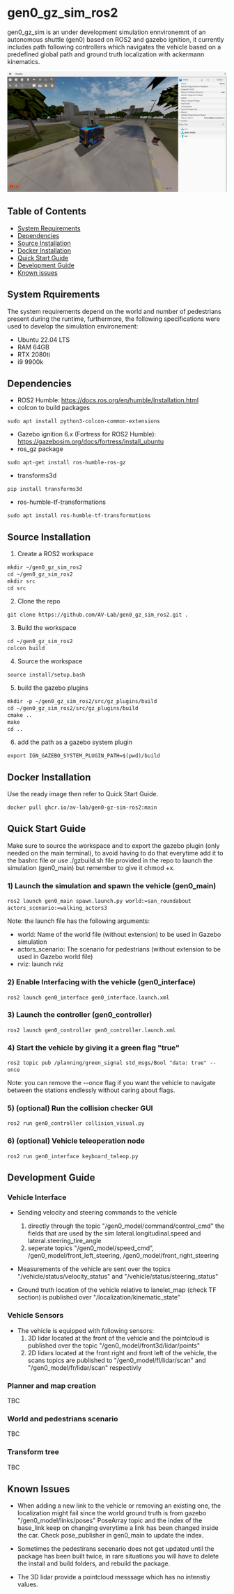 # gen0_gz_sim_ros2
gen0_gz_sim is an under development simulation ennvironemnt of an autonomous shuttle (gen0) based on ROS2 and gazebo ignition, it currently includes path following controllers which navigates the vehicle based on a predefined global path and ground truth localization with ackermann kinematics.

![](/assets/images/simulation.png)

## Table of Contents 
- [System Requirements](#system-requirements)
- [Dependencies](#dependencies)
- [Source Installation](#source-installation)
- [Docker Installation](#docker-installation)
- [Quick Start Guide](#quick-start-guide)
- [Development Guide](#development-guide)
- [Known issues](#known-issues)


## System Rquirements 
The system requirements depend on the world and number of pedestrians present during the runtime, furthermore, the following specifications were used to develop the simulation environement:
- Ubuntu 22.04 LTS
- RAM 64GB 
- RTX 2080ti
- i9 9900k
  
## Dependencies
-  ROS2 Humble: https://docs.ros.org/en/humble/Installation.html
-  colcon to build packages
```
sudo apt install python3-colcon-common-extensions
```
-  Gazebo ignition 6.x (Fortress for ROS2 Humble): https://gazebosim.org/docs/fortress/install_ubuntu
- ros_gz package
```
sudo apt-get install ros-humble-ros-gz
```
-  transforms3d
```
pip install transforms3d
```
- ros-humble-tf-transformations
```
sudo apt install ros-humble-tf-transformations
```

## Source Installation
1) Create a ROS2 workspace
```
mkdir ~/gen0_gz_sim_ros2
cd ~/gen0_gz_sim_ros2
mkdir src
cd src
```
2) Clone the repo
```
git clone https://github.com/AV-Lab/gen0_gz_sim_ros2.git .
```
3) Build the workspace
```
cd ~/gen0_gz_sim_ros2
colcon build
```
4) Source the workspace
```
source install/setup.bash
```
5) build the gazebo plugins
```
mkdir -p ~/gen0_gz_sim_ros2/src/gz_plugins/build
cd ~/gen0_gz_sim_ros2/src/gz_plugins/build
cmake ..
make
cd ..
```
6) add the path as a gazebo system plugin 
```
export IGN_GAZEBO_SYSTEM_PLUGIN_PATH=$(pwd)/build
```

## Docker Installation
Use the ready image then refer to Quick Start Guide.
```
docker pull ghcr.io/av-lab/gen0-gz-sim-ros2:main
```

## Quick Start Guide
Make sure to source the workspace and to export the gazebo plugin (only needed on the main terminal), to avoid having to do that everytime add it to the bashrc file or use ./gzbuild.sh file provided in the repo to launch the simulation (gen0_main) but remember to give it chmod +x.

### 1) Launch the simulation and spawn the vehicle (gen0_main)
```
ros2 launch gen0_main spawn.launch.py world:=san_roundabout actors_scenario:=walking_actors3
```
Note: the launch file has the following arguments:
- world: Name of the world file (without extension) to be used in Gazebo simulation
- actors_scenario: The scenario for pedestrians (without extension to be used in Gazebo world file)
- rviz: launch rviz

### 2) Enable Interfacing with the vehicle (gen0_interface)
```
ros2 launch gen0_interface gen0_interface.launch.xml 
```

### 3) Launch the controller (gen0_controller)
```
ros2 launch gen0_controller gen0_controller.launch.xml 
```

### 4) Start the vehicle by giving it a green flag "true"
```
ros2 topic pub /planning/green_signal std_msgs/Bool "data: true" --once
```
Note: you can remove the --once flag if you want the vehicle to navigate between the stations endlessly without caring about flags.

### 5) (optional) Run the collision checker GUI
```
ros2 run gen0_controller collision_visual.py
```

### 6) (optional) Vehicle teleoperation node
```
ros2 run gen0_interface keyboard_teleop.py
```

## Development Guide

### Vehicle Interface

* Sending velocity and steering commands to the vehicle 
    1) directly through the topic "/gen0_model/command/control_cmd" the fields that are used by the sim lateral.longitudinal.speed and lateral.steering_tire_angle
    2) seperate topics "/gen0_model/speed_cmd", /gen0_model/front_left_steering, /gen0_model/front_right_steering

* Measurements of the vehicle are sent over the topics "/vehicle/status/velocity_status" and "/vehicle/status/steering_status"

* Ground truth location of the vehicle relative to lanelet_map (check TF section) is published over "/localization/kinematic_state"

### Vehicle Sensors
* The vehicle is equipped with following sensors:
    1) 3D lidar located at the front of the vehicle and the pointcloud is published over the topic "/gen0_model/front3d/lidar/points"
    2) 2D lidars located at the front right and front left of the vehicle, the scans topics are published to "/gen0_model/fl/lidar/scan" and "/gen0_model/fr/lidar/scan" respectivly

### Planner and map creation 

TBC

### World and pedestrians scenario 

TBC

### Transform tree

TBC

## Known Issues

- When adding a new link to the vehicle or removing an existing one, the localization might fail since the world ground truth is from gazebo "/gen0_model/links/poses" PoseArray topic and the index of the base_link keep on changing everytime a link has been changed inside the car. Check pose_publisher in gen0_main to update the index.

- Sometimes the pedestirans secenario does not get updated until the package has been built twice, in rare situations you will have to delete the install and build folders, and rebuild the package.

- The 3D lidar provide a pointcloud messsage which has no intenstiy values.
